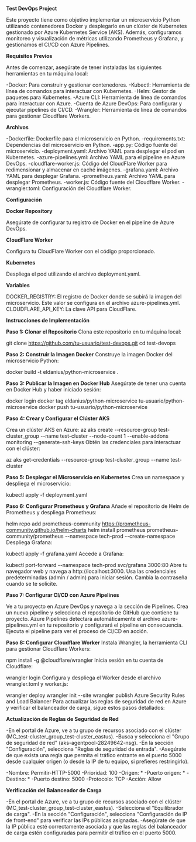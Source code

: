 **Test DevOps Project**

Este proyecto tiene como objetivo implementar un microservicio Python utilizando contenedores Docker y desplegarlo en un clúster de Kubernetes gestionado por Azure Kubernetes Service (AKS). Además, configuramos monitoreo y visualización de métricas utilizando Prometheus y Grafana, y gestionamos el CI/CD con Azure Pipelines.

**Requisitos Previos**

Antes de comenzar, asegúrate de tener instaladas las siguientes herramientas en tu máquina local:

-Docker: Para construir y gestionar contenedores.
-Kubectl: Herramienta de línea de comandos para interactuar con Kubernetes.
-Helm: Gestor de paquetes para Kubernetes.
-Azure CLI: Herramienta de línea de comandos para interactuar con Azure.
-Cuenta de Azure DevOps: Para configurar y ejecutar pipelines de CI/CD.
-Wrangler: Herramienta de línea de comandos para gestionar Cloudflare Workers.

**Archivos**

-Dockerfile: Dockerfile para el microservicio en Python.
-requirements.txt: Dependencias del microservicio en Python.
-app.py: Código fuente del microservicio.
-deployment.yaml: Archivo YAML para desplegar el pod en Kubernetes.
-azure-pipelines.yml: Archivo YAML para el pipeline en Azure DevOps.
-cloudflare-worker.js: Código del CloudFlare Worker para redimensionar y almacenar en caché imágenes.
-grafana.yaml: Archivo YAML para desplegar Grafana.
-prometheus.yaml: Archivo YAML para desplegar Prometheus.
-worker.js: Código fuente del Cloudflare Worker.
-wrangler.toml: Configuración del Cloudflare Worker.

**Configuración**

**Docker Repository**

Asegúrate de configurar tu registro de Docker en el pipeline de Azure DevOps.

**CloudFlare Worker**

Configura tu CloudFlare Worker con el código proporcionado.

**Kubernetes**

Despliega el pod utilizando el archivo deployment.yaml.

**Variables**

DOCKER_REGISTRY: El registro de Docker donde se subirá la imagen del microservicio. Este valor se configura en el archivo azure-pipelines.yml.
CLOUDFLARE_API_KEY: La clave API para CloudFlare.



**Instrucciones de Implementación**

**Paso 1: Clonar el Repositorio**
Clona este repositorio en tu máquina local:

git clone https://github.com/tu-usuario/test-devops.git
cd test-devops


**Paso 2: Construir la Imagen Docker**
Construye la imagen Docker del microservicio Python:


docker build -t eldanius/python-microservice .


**Paso 3: Publicar la Imagen en Docker Hub**
Asegúrate de tener una cuenta en Docker Hub y haber iniciado sesión:


docker login
docker tag eldanius/python-microservice tu-usuario/python-microservice
docker push tu-usuario/python-microservice


**Paso 4: Crear y Configurar el Clúster AKS**

Crea un clúster AKS en Azure:
az aks create --resource-group test-cluster_group --name test-cluster --node-count 1 --enable-addons monitoring --generate-ssh-keys
Obtén las credenciales para interactuar con el clúster:

az aks get-credentials --resource-group test-cluster_group --name test-cluster


**Paso 5: Desplegar el Microservicio en Kubernetes**
Crea un namespace y despliega el microservicio:

kubectl apply -f deployment.yaml


**Paso 6: Configurar Prometheus y Grafana**
Añade el repositorio de Helm de Prometheus y despliega Prometheus:

helm repo add prometheus-community https://prometheus-community.github.io/helm-charts
helm install prometheus prometheus-community/prometheus --namespace tech-prod --create-namespace
Despliega Grafana:

kubectl apply -f grafana.yaml
Accede a Grafana:

kubectl port-forward --namespace tech-prod svc/grafana 3000:80
Abre tu navegador web y navega a http://localhost:3000. Usa las credenciales predeterminadas (admin / admin) para iniciar sesión. Cambia la contraseña cuando se te solicite.



**Paso 7: Configurar CI/CD con Azure Pipelines**

Ve a tu proyecto en Azure DevOps y navega a la sección de Pipelines.
Crea un nuevo pipeline y selecciona el repositorio de GitHub que contiene tu proyecto.
Azure Pipelines detectará automáticamente el archivo azure-pipelines.yml en tu repositorio y configurará el pipeline en consecuencia.
Ejecuta el pipeline para ver el proceso de CI/CD en acción.


**Paso 8: Configurar Cloudflare Worker**
Instala Wrangler, la herramienta CLI para gestionar Cloudflare Workers:

npm install -g @cloudflare/wrangler
Inicia sesión en tu cuenta de Cloudflare:

wrangler login
Configura y despliega el Worker desde el archivo wrangler.toml y worker.js:

wrangler deploy
wrangler init --site
wrangler publish
Azure Security Rules and Load Balancer
Para actualizar las reglas de seguridad de red en Azure y verificar el balanceador de carga, sigue estos pasos detallados:


**Actualización de Reglas de Seguridad de Red**

-En el portal de Azure, ve a tu grupo de recursos asociado con el clúster (MC_test-cluster_group_test-cluster_eastus).
-Busca y selecciona el "Grupo de seguridad de red" (aks-agentpool-28249642-nsg).
-En la sección "Configuración", selecciona "Reglas de seguridad de entrada".
-Asegúrate de que exista una regla que permita el tráfico entrante en el puerto 5000 desde cualquier origen (o desde la IP de tu equipo, si prefieres restringirlo).

-Nombre: Permitir-HTTP-5000
-Prioridad: 100
-Origen: *
-Puerto origen: *
-Destino: *
-Puerto destino: 5000
-Protocolo: TCP
-Acción: Allow

**Verificación del Balanceador de Carga**

-En el portal de Azure, ve a tu grupo de recursos asociado con el clúster (MC_test-cluster_group_test-cluster_eastus).
-Selecciona el "Equilibrador de carga".
-En la sección "Configuración", selecciona "Configuración de IP de front-end" para verificar las IPs públicas asignadas.
-Asegúrate de que la IP pública esté correctamente asociada y que las reglas del balanceador de carga estén configuradas para permitir el tráfico en el puerto 5000.

